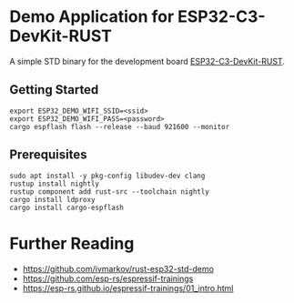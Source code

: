 # Demo Application for ESP32-C3-DevKit-RUST

A simple STD binary for the development board [ESP32-C3-DevKit-RUST](https://github.com/esp-rs/esp-rust-board).

## Getting Started

```
export ESP32_DEMO_WIFI_SSID=<ssid>
export ESP32_DEMO_WIFI_PASS=<password>
cargo espflash flash --release --baud 921600 --monitor 
```

## Prerequisites

```
sudo apt install -y pkg-config libudev-dev clang
rustup install nightly
rustup component add rust-src --toolchain nightly
cargo install ldproxy
cargo install cargo-espflash
```

# Further Reading
- https://github.com/ivmarkov/rust-esp32-std-demo
- https://github.com/esp-rs/espressif-trainings
- https://esp-rs.github.io/espressif-trainings/01_intro.html